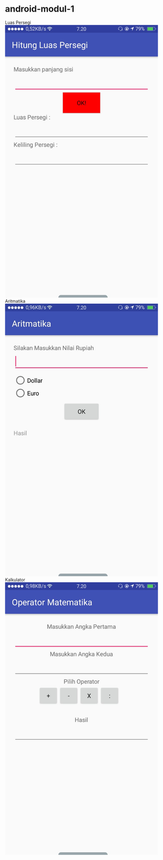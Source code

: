 # android-modul-1
Luas Persegi
![alt text](https://github.com/salmasalsabila/android-modul-1/blob/master/LuasPersegi.jpeg)
Aritmatika
![alt text](https://github.com/salmasalsabila/android-modul-1/blob/master/aritmatika.jpeg)
Kalkulator
![alt text](https://github.com/salmasalsabila/android-modul-1/blob/master/kaluator.jpeg)
